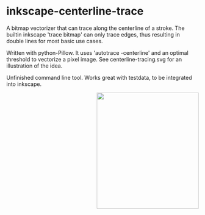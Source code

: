 inkscape-centerline-trace
=========================

A bitmap vectorizer that can trace along the centerline of a stroke. The builtin inkscape 'trace bitmap' can only trace edges, thus resulting in double lines for most basic use cases.

Written with python-Pillow. 
It uses 'autotrace -centerline' and an optimal threshold to vectorize a pixel image.
See centerline-tracing.svg for an illustration of the idea.

Unfinished command line tool. 
Works great with testdata, to be integrated into inkscape.

<img src="https://github.com/fablabnbg/inkscape-centerline-trace/blob/master/centerline-trace-poster.svg" width="267px"
 height="305px" alt="" title="Centerline Trace Poster" align="right" />
